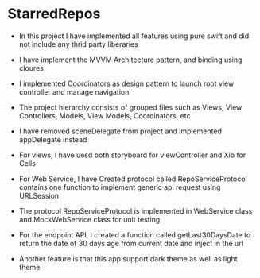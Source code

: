 # StarredRepos

* In this project I have implemented all features using pure swift and did not include any thrid party liberaries

* I have implement the MVVM Architecture pattern, and binding using cloures
* I implemented Coordinators as design pattern to launch root view controller and manage navigation 
* The project hierarchy consists of grouped files such as Views, View Controllers, Models, View Models, Coordinators, etc
* I have removed sceneDelegate from project and implemented appDelegate instead

* For views, I have uesd both storyboard for viewController and Xib for Cells

* For Web Service, I have Created protocol called RepoServiceProtocol contains one function to implement generic api request using URLSession 

* The protocol RepoServiceProtocol is implemented in WebService class and MockWebService class for unit testing

* For the endpoint API, I created a function called getLast30DaysDate to return the date of 30 days age from current date and inject in the url

* Another feature is that this app support dark theme as well as light theme

